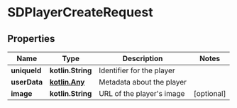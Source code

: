 
# SDPlayerCreateRequest

## Properties
Name | Type | Description | Notes
------------ | ------------- | ------------- | -------------
**uniqueId** | **kotlin.String** | Identifier for the player | 
**userData** | [**kotlin.Any**](.md) | Metadata about the player | 
**image** | **kotlin.String** | URL of the player&#39;s image |  [optional]



